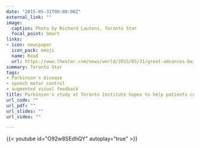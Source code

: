 ```yaml
---
date: "2015-05-31T00:00:00Z"
external_link: ""
image:
  caption: Photo by Richard Lautens, Toronto Star
  focal_point: Smart
links:
- icon: newspaper
  icon_pack: emoji
  name: Read
  url: https://www.thestar.com/news/world/2015/05/31/great-advances-being-made-in-assistive-technology.html
summary: Toronto Star
tags:
- Parkinson's disease
- speech motor control
- augmented visual feedback
title: Parkinson's study at Toronto Institute hopes to help patients communicate
url_code: ""
url_pdf: ""
url_slides: ""
url_video: ""

---
```


{{< youtube id="O92w8SEdhQY" autoplay="true" >}}